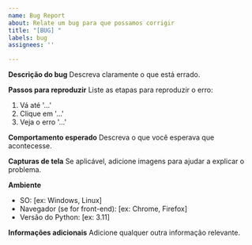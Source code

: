 ```yaml
---
name: Bug Report
about: Relate um bug para que possamos corrigir
title: "[BUG] "
labels: bug
assignees: ''

---
```


**Descrição do bug**
Descreva claramente o que está errado.

**Passos para reproduzir**
Liste as etapas para reproduzir o erro:
1. Vá até '...'
2. Clique em '...'
3. Veja o erro '...'

**Comportamento esperado**
Descreva o que você esperava que acontecesse.

**Capturas de tela**
Se aplicável, adicione imagens para ajudar a explicar o problema.

**Ambiente**
- SO: [ex: Windows, Linux]
- Navegador (se for front-end): [ex: Chrome, Firefox]
- Versão do Python: [ex: 3.11]

**Informações adicionais**
Adicione qualquer outra informação relevante.
